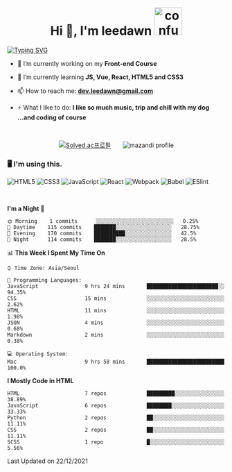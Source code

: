 <h1 align="center">Hi 👋, I'm leedawn <img src="https://emoji.gg/assets/emoji/5041-confusedcat.png" width="64px" height="64px" alt="confusedCat"></h1>

[![Typing SVG](https://readme-typing-svg.herokuapp.com?color=%23FCC419&center=true&vCenter=true&width=854&height=72&lines=Welcome+to+my+Github+Profile!;I'm+a+Front+end+developer;I'm+Growing+programmer)](https://git.io/typing-svg)

- 🔭 I’m currently working on my **Front-end Course**

- 🌱 I’m currently learning **JS, Vue, React, HTML5 and CSS3**

- 📫 How to reach me: **dev.leedawn@gmail.com**

- ⚡ What I like to do: **I like so much music, trip and chill with my dog ...and coding of course**  
<br />

<div align="center">

[![Solved.ac프로필](http://mazassumnida.wtf/api/v2/generate_badge?boj=leedawn)](https://solved.ac/leedawn) &nbsp;&nbsp;&nbsp;&nbsp;&nbsp; ![mazandi profile](http://mazandi.herokuapp.com/api?handle=leedawn&theme=cold)

</div>

<h3>🖥 I'm using this.</h3>

![HTML5](https://img.shields.io/badge/HTML5-E34F26?style=for-the-badge&logo=html5&logoColor=white)
![CSS3](https://img.shields.io/badge/CSS3-1572B6?style=for-the-badge&logo=css3&logoColor=white)
![JavaScript](https://img.shields.io/badge/JavaScript-323330?style=for-the-badge&logo=javascript&logoColor=F7DF1E)
![React](https://img.shields.io/badge/React-20232A?style=for-the-badge&logo=react&logoColor=61DAFB)
![Webpack](https://img.shields.io/badge/Webpack-8DD6F9?style=for-the-badge&logo=webpack&logoColor=white)
![Babel](https://img.shields.io/badge/Babel-F9DC3E?style=for-the-badge&logo=Babel&logoColor=white)
![ESlint](https://img.shields.io/badge/ESlint-30336b?style=for-the-badge&logo=ESlint&logoColor=white)


<br />

<!--START_SECTION:waka-->
**I'm a Night 🦉** 

```text
🌞 Morning    1 commits      ░░░░░░░░░░░░░░░░░░░░░░░░░   0.25% 
🌆 Daytime    115 commits    ███████░░░░░░░░░░░░░░░░░░   28.75% 
🌃 Evening    170 commits    ██████████░░░░░░░░░░░░░░░   42.5% 
🌙 Night      114 commits    ███████░░░░░░░░░░░░░░░░░░   28.5%

```


📊 **This Week I Spent My Time On** 

```text
⌚︎ Time Zone: Asia/Seoul

💬 Programming Languages: 
JavaScript               9 hrs 24 mins       ███████████████████████░░   94.35% 
CSS                      15 mins             ░░░░░░░░░░░░░░░░░░░░░░░░░   2.62% 
HTML                     11 mins             ░░░░░░░░░░░░░░░░░░░░░░░░░   1.98% 
JSON                     4 mins              ░░░░░░░░░░░░░░░░░░░░░░░░░   0.68% 
Markdown                 2 mins              ░░░░░░░░░░░░░░░░░░░░░░░░░   0.38%

💻 Operating System: 
Mac                      9 hrs 58 mins       █████████████████████████   100.0%

```

**I Mostly Code in HTML** 

```text
HTML                     7 repos             █████████░░░░░░░░░░░░░░░░   38.89% 
JavaScript               6 repos             ████████░░░░░░░░░░░░░░░░░   33.33% 
Python                   2 repos             ██░░░░░░░░░░░░░░░░░░░░░░░   11.11% 
CSS                      2 repos             ██░░░░░░░░░░░░░░░░░░░░░░░   11.11% 
SCSS                     1 repo              █░░░░░░░░░░░░░░░░░░░░░░░░   5.56%

```



 Last Updated on 22/12/2021
<!--END_SECTION:waka-->
